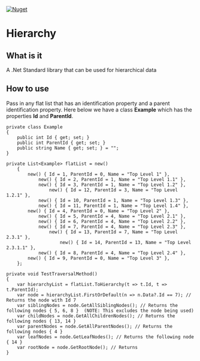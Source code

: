 [![Nuget](https://github.com/Unskilledcrab/Hierarchy/actions/workflows/dotnet.yml/badge.svg)](https://github.com/Unskilledcrab/Hierarchy/actions/workflows/dotnet.yml)

# Hierarchy

## What is it
A .Net Standard library that can be used for hierarchical data

## How to use
Pass in any flat list that has an identification property and a parent identification property. Here below we have a class **Example** which has the properties **Id** and **ParentId**. 


    private class Example
    {
        public int Id { get; set; }
        public int ParentId { get; set; }
        public string Name { get; set; } = "";
    }

    private List<Example> flatList = new()
        {
            new() { Id = 1, ParentId = 0, Name = "Top Level 1" },
                new() { Id = 2, ParentId = 1, Name = "Top Level 1.1" },
                new() { Id = 3, ParentId = 1, Name = "Top Level 1.2" },
                    new() { Id = 12, ParentId = 3, Name = "Top Level 1.2.1" },
                new() { Id = 10, ParentId = 1, Name = "Top Level 1.3" },
                new() { Id = 11, ParentId = 1, Name = "Top Level 1.4" },
            new() { Id = 4, ParentId = 0, Name = "Top Level 2" },
                new() { Id = 5, ParentId = 4, Name = "Top Level 2.1" },
                new() { Id = 6, ParentId = 4, Name = "Top Level 2.2" },
                new() { Id = 7, ParentId = 4, Name = "Top Level 2.3" },
                    new() { Id = 13, ParentId = 7, Name = "Top Level 2.3.1" },
                        new() { Id = 14, ParentId = 13, Name = "Top Level 2.3.1.1" },
                new() { Id = 8, ParentId = 4, Name = "Top Level 2.4" },
            new() { Id = 9, ParentId = 0, Name = "Top Level 3" },
        };

    private void TestTraversalMethod()
    {
        var hierarchyList = flatList.ToHierarchy(t => t.Id, t => t.ParentId);
        var node = hierarchyList.FirstOrDefault(n => n.Data?.Id == 7); // Returns the node with Id 7
        var siblingNodes = node.GetAllSiblingNodes(); // Returns the following nodes { 5, 6, 8 }  (NOTE: This excludes the node being used)
        var childNodes = node.GetAllChildrenNodes(); // Returns the following nodes { 13, 14 }
        var parentNodes = node.GetAllParentNodes(); // Returns the following nodes { 4 }
        var leafNodes = node.GetLeafNodes(); // Returns the following node { 14 } 
        var rootNode = node.GetRootNode(); // Returns
    }

